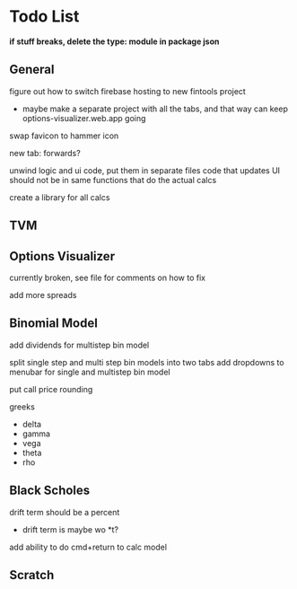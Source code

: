 # Todo List

**if stuff breaks, delete the type: module in package json**

## General

figure out how to switch firebase hosting to new fintools project
- maybe make a separate project with all the tabs, and that way can keep options-visualizer.web.app going

swap favicon to hammer icon

new tab: forwards?

unwind logic and ui code, put them in separate files
code that updates UI should not be in same functions that do the actual calcs

create a library for all calcs

## TVM

## Options Visualizer

currently broken, see file for comments on how to fix

add more spreads

## Binomial Model

add dividends for multistep bin model

split single step and multi step bin models into two tabs
add dropdowns to menubar for single and multistep bin model

put call price rounding

greeks
- delta
- gamma
- vega
- theta
- rho

## Black Scholes

drift term should be a percent
- drift term is maybe wo *t?

add ability to do cmd+return to calc model 

## Scratch


